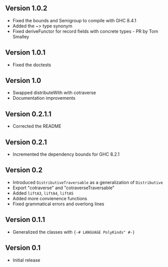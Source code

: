 Version 1.0.2
---------------
* Fixed the bounds and Semigroup to compile with GHC 8.4.1
* Added the ~> type synonym
* Fixed deriveFunctor for record fields with concrete types - PR by Tom Smalley

Version 1.0.1
---------------
* Fixed the doctests

Version 1.0
---------------
* Swapped distributeWith with cotraverse
* Documentation improvements

Version 0.2.1.1
---------------
* Corrected the README

Version 0.2.1
---------------
* Incremented the dependency bounds for GHC 8.2.1

Version 0.2
---------------
* Introduced `DistributiveTraversable` as a generalization of `Distributive`
* Export "cotraverse" and "cotraverseTraversable"
* Added `liftA3`, `liftA4`, `liftA5`
* Added more convienence functions
* Fixed grammatical errors and overlong lines

Version 0.1.1
---------------
* Generalized the classes with `{-# LANGUAGE PolyKinds" #-}`

Version 0.1
---------------
* Initial release
